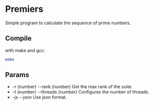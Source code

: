 # Premiers

Simple program to calculate the sequence of prime numbers.

## Compile

with make and gcc:

```sh
make
```

## Params

- -r (number)     --rank (number)         Get the max rank of the suite.
- -t (number)     --threads (number)      Configures the number of threads.
- -js             --json                  Use json format.
